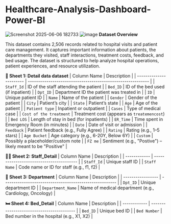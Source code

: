 # Healthcare-Analysis-Dashboard-Power-BI

![Screenshot 2025-06-06 182733](https://github.com/user-attachments/assets/28c95d90-652c-402d-be69-8f2a7262cbe1)
![image](https://github.com/user-attachments/assets/3791afae-f93d-4350-8590-b9043b1c74df)
**Dataset Overview**

This dataset contains 2,506 records related to hospital visits and patient care management. It captures important information about patients, the departments they visited, staff interactions, treatment costs, feedback, and bed usage. The dataset is structured to help analyze hospital operations, patient experiences, and resource utilization.

**🧾 Sheet 1: Detail data dataset**
| Column Name             | Description                                                 |
| ----------------------- | ----------------------------------------------------------- |
| `Staff_Id`              | ID of the staff attending the patient                       |
| `Bed_ID`                | ID of the bed used (if inpatient)                           |
| `Dpt_ID`                | Department ID the patient was treated in                    |
| `ID`                    | Unique patient ID                                           |
| `Name`                  | Name of the patient                                         |
| `Gender`                | Gender of the patient                                       |
| `City`                  | Patient’s city                                              |
| `State`                 | Patient’s state                                             |
| `Age`                   | Age of the patient                                          |
| `Patient type`          | Inpatient or outpatient                                     |
| `Cases`                 | Type of medical case                                        |
| `Cost of the treatment` | Treatment cost (appears as `treatemencost`)                 |
| `Bed LOS`               | Length of stay in bed (for inpatients)                      |
| `ER_Time`               | Time spent in Emergency Room (in minutes)                   |
| `Date`                  | Date of visit or admission                                  |
| `Feedback`              | Patient feedback (e.g., Fully Agree)                        |
| `Rating`                | Rating (e.g., 1–5 stars)                                    |
| `Age Bucket`            | Age category (e.g., 6-20Y, Below 6Y)                        |
| `Custom`                | Possibly a placeholder/custom note                          |
| `FZ me`                 | Sentiment (e.g., "Postive") – likely meant to be "Positive" |

**🧑‍⚕️ Sheet 2: Staff_Detail**
| Column Name  | Description                              |
| ------------ | ---------------------------------------- |
| `Staff_Id`   | Unique staff ID                          |
| `Staff Name` | Code name or ID for staff (e.g., f1, f2) |

**🏥 Sheet 3: Department**
| Column Name       | Description                                             |
| ----------------- | ------------------------------------------------------- |
| `Dpt_ID`          | Unique department ID                                    |
| `Department_Name` | Name of medical department (e.g., Cardiology, Oncology) |

**🛏️ Sheet 4: Bed_Detail**
| Column Name  | Description                               |
| ------------ | ----------------------------------------- |
| `Bed_ID`     | Unique bed ID                             |
| `Bed Number` | Bed number in the hospital (e.g., X1, X2) |


